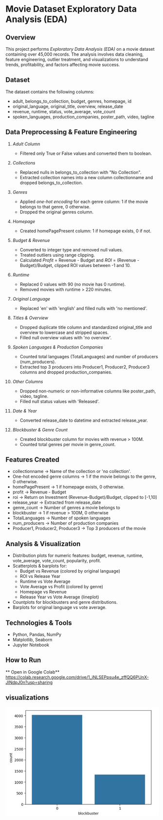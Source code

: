 # Movie Dataset Exploratory Data Analysis (EDA)

## Overview
This project performs *Exploratory Data Analysis (EDA)* on a movie dataset containing over 45,000 records. The analysis involves data cleaning, feature engineering, outlier treatment, and visualizations to understand trends, profitability, and factors affecting movie success.

## Dataset
The dataset contains the following columns:

- adult, belongs_to_collection, budget, genres, homepage, id
- original_language, original_title, overview, release_date
- revenue, runtime, status, vote_average, vote_count
- spoken_languages, production_companies, poster_path, video, tagline

## Data Preprocessing & Feature Engineering

1. *Adult Column*
   - Filtered only True or False values and converted them to boolean.

2. *Collections*
   - Replaced nulls in belongs_to_collection with "No Collection".
   - Extracted collection names into a new column collectionname and dropped belongs_to_collection.

3. *Genres*
   - Applied *one-hot encoding* for each genre column: 1 if the movie belongs to that genre, 0 otherwise.
   - Dropped the original genres column.

4. *Homepage*
   - Created homePagePresent column: 1 if homepage exists, 0 if not.

5. *Budget & Revenue*
   - Converted to integer type and removed null values.
   - Treated outliers using range clipping.
   - Calculated *Profit* = Revenue - Budget and *ROI* = (Revenue - Budget)/Budget, clipped ROI values between -1 and 10.

6. *Runtime*
   - Replaced 0 values with 90 (no movie has 0 runtime).
   - Removed movies with runtime > 220 minutes.

7. *Original Language*
   - Replaced 'en' with 'english' and filled nulls with 'no mentioned'.

8. *Titles & Overview*
   - Dropped duplicate title column and standardized original_title and overview to lowercase and stripped spaces.
   - Filled null overview values with 'no overview'.

9. *Spoken Languages & Production Companies*
   - Counted total languages (TotalLanguages) and number of producers (num_producers).
   - Extracted top 3 producers into Producer1, Producer2, Producer3 columns and dropped production_companies.

10. *Other Columns*
    - Dropped non-numeric or non-informative columns like poster_path, video, tagline.
    - Filled null status values with 'Released'.

11. *Date & Year*
    - Converted release_date to datetime and extracted release_year.

12. *Blockbuster & Genre Count*
    - Created blockbuster column for movies with revenue > 100M.
    - Counted total genres per movie in genre_count.

## Features Created
- collectionname → Name of the collection or 'no collection'.
- One-hot encoded genre columns → 1 if the movie belongs to the genre, 0 otherwise.
- homePagePresent → 1 if homepage exists, 0 otherwise.
- profit → Revenue - Budget
- roi → Return on Investment (Revenue-Budget)/Budget, clipped to [-1,10]
- release_year → Extracted from release_date
- genre_count → Number of genres a movie belongs to
- blockbuster → 1 if revenue > 100M, 0 otherwise
- TotalLanguages → Number of spoken languages
- num_producers → Number of production companies
- Producer1, Producer2, Producer3 → Top 3 producers of the movie

## Analysis & Visualization
- Distribution plots for numeric features: budget, revenue, runtime, vote_average, vote_count, popularity, profit.
- Scatterplots & barplots for:
  - Budget vs Revenue (colored by original language)
  - ROI vs Release Year
  - Runtime vs Vote Average
  - Vote Average vs Profit (colored by genre)
  - Homepage vs Revenue
  - Release Year vs Vote Average (lineplot)
- Countplots for blockbusters and genre distributions.
- Barplots for original language vs vote average.

## Technologies & Tools
- Python, Pandas, NumPy
- Matplotlib, Seaborn
- Jupyter Notebook

## How to Run
** Open in Google Colab**
https://colab.research.google.com/drive/1_iNLSEPpsu4e_zffQQ6PUnX-JINdpJ0n?usp=sharing

## visualizations
![image alt](https://github.com/pavani-chenna/Exploratory-Data-Analysis-Project/blob/c097265c43352385d74511e2b3b79dfc17bd24e2/Screenshot%20(5).png)

